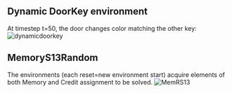 ## Dynamic DoorKey environment
At timestep t=50, the door changes color matching the other key:
![dynamicdoorkey](https://github.com/user-attachments/assets/8ebf36c5-05c2-4a33-87ab-1546040f5978)

## MemoryS13Random
The environments (each reset=new environment start) acquire elements of both Memory and Credit assignment to be solved.
![MemRS13](https://github.com/user-attachments/assets/858b7807-7140-4e64-8c32-74ab892d3cfa)
